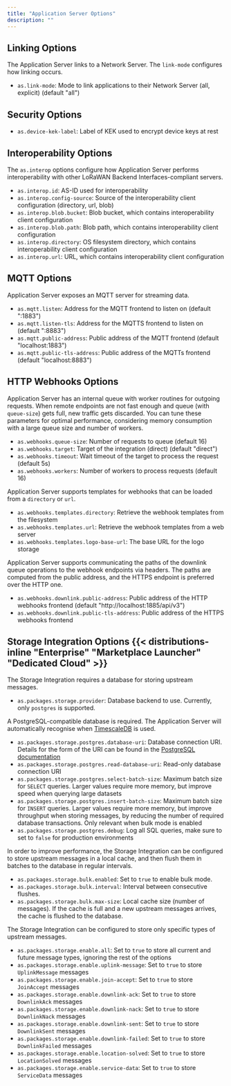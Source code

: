 ```yaml
---
title: "Application Server Options"
description: ""
---
```


## Linking Options

The Application Server links to a Network Server. The `link-mode` configures how linking occurs.

- `as.link-mode`: Mode to link applications to their Network Server (all, explicit) (default "all")

## Security Options

- `as.device-kek-label`: Label of KEK used to encrypt device keys at rest

## Interoperability Options

The `as.interop` options configure how Application Server performs interoperability with other LoRaWAN Backend Interfaces-compliant servers.

- `as.interop.id`: AS-ID used for interoperability
- `as.interop.config-source`: Source of the interoperability client configuration (directory, url, blob)
- `as.interop.blob.bucket`: Blob bucket, which contains interoperability client configuration
- `as.interop.blob.path`: Blob path, which contains interoperability client configuration
- `as.interop.directory`: OS filesystem directory, which contains interoperability client configuration
- `as.interop.url`: URL, which contains interoperability client configuration

## MQTT Options

Application Server exposes an MQTT server for streaming data.

- `as.mqtt.listen`: Address for the MQTT frontend to listen on (default ":1883")
- `as.mqtt.listen-tls`: Address for the MQTTS frontend to listen on (default ":8883")
- `as.mqtt.public-address`: Public address of the MQTT frontend (default "localhost:1883")
- `as.mqtt.public-tls-address`: Public address of the MQTTs frontend (default "localhost:8883")

## HTTP Webhooks Options

Application Server has an internal queue with worker routines for outgoing requests. When remote endpoints are not fast enough and queue (with `queue-size`) gets full, new traffic gets discarded. You can tune these parameters for optimal performance, considering memory consumption with a large queue size and number of workers.

- `as.webhooks.queue-size`: Number of requests to queue (default 16)
- `as.webhooks.target`: Target of the integration (direct) (default "direct")
- `as.webhooks.timeout`: Wait timeout of the target to process the request (default 5s)
- `as.webhooks.workers`: Number of workers to process requests (default 16)

Application Server supports templates for webhooks that can be loaded from a `directory` or `url`.

- `as.webhooks.templates.directory`: Retrieve the webhook templates from the filesystem
- `as.webhooks.templates.url`: Retrieve the webhook templates from a web server
- `as.webhooks.templates.logo-base-url`: The base URL for the logo storage

Application Server supports communicating the paths of the downlink queue operations to the webhook endpoints via headers. The paths are computed from the public address, and the HTTPS endpoint is preferred over the HTTP one.

- `as.webhooks.downlink.public-address`: Public address of the HTTP webhooks frontend (default "http://localhost:1885/api/v3")
- `as.webhooks.downlink.public-tls-address`: Public address of the HTTPS webhooks frontend

## Storage Integration Options {{< distributions-inline "Enterprise" "Marketplace Launcher" "Dedicated Cloud" >}}

The Storage Integration requires a database for storing upstream messages.

- `as.packages.storage.provider`: Database backend to use. Currently, only `postgres` is supported.

A PostgreSQL-compatible database is required. The Application Server will automatically recognise when [TimescaleDB](https://www.timescale.com) is used.

- `as.packages.storage.postgres.database-uri`: Database connection URI. Details for the form of the URI can be found in the [PostgreSQL documentation](https://www.postgresql.org/docs/current/libpq-connect.html#LIBPQ-CONNSTRING)
- `as.packages.storage.postgres.read-database-uri`: Read-only database connection URI
- `as.packages.storage.postgres.select-batch-size`: Maximum batch size for `SELECT` queries. Larger values require more memory, but improve speed when querying large datasets
- `as.packages.storage.postgres.insert-batch-size`: Maximum batch size for `INSERT` queries. Larger values require more memory, but improve throughput when storing messages, by reducing the number of required database transactions. Only relevant when bulk mode is enabled
- `as.packages.storage.postgres.debug`: Log all SQL queries, make sure to set to `false` for production environments

In order to improve performance, the Storage Integration can be configured to store upstream messages in a local cache, and then flush them in batches to the database in regular intervals.

- `as.packages.storage.bulk.enabled`: Set to `true` to enable bulk mode.
- `as.packages.storage.bulk.interval`: Interval between consecutive flushes.
- `as.packages.storage.bulk.max-size`: Local cache size (number of messages). If the cache is full and a new upstream messages arrives, the cache is flushed to the database.

The Storage Integration can be configured to store only specific types of upstream messages.

- `as.packages.storage.enable.all`: Set to `true` to store all current and future message types, ignoring the rest of the options
- `as.packages.storage.enable.uplink-message`: Set to `true` to store `UplinkMessage` messages
- `as.packages.storage.enable.join-accept`: Set to `true` to store `JoinAccept` messages
- `as.packages.storage.enable.downlink-ack`: Set to `true` to store `DownlinkAck` messages
- `as.packages.storage.enable.downlink-nack`: Set to `true` to store `DownlinkNack` messages
- `as.packages.storage.enable.downlink-sent`: Set to `true` to store `DownlinkSent` messages
- `as.packages.storage.enable.downlink-failed`: Set to `true` to store `DownlinkFailed` messages
- `as.packages.storage.enable.location-solved`: Set to `true` to store `LocationSolved` messages
- `as.packages.storage.enable.service-data`: Set to `true` to store `ServiceData` messages
